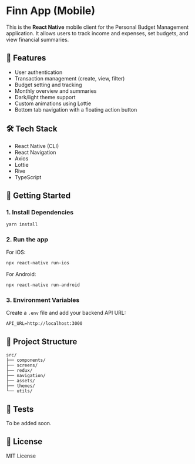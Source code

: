 # Finn App (Mobile)

This is the **React Native** mobile client for the Personal Budget Management application. It allows users to track income and expenses, set budgets, and view financial summaries.

## 📱 Features

- User authentication
- Transaction management (create, view, filter)
- Budget setting and tracking
- Monthly overview and summaries
- Dark/light theme support
- Custom animations using Lottie
- Bottom tab navigation with a floating action button

## 🛠 Tech Stack

- React Native (CLI)
- React Navigation
- Axios
- Lottie
- Rive
- TypeScript

## 🚀 Getting Started

### 1. Install Dependencies

```bash
yarn install
```

### 2. Run the app

For iOS:
```bash
npx react-native run-ios
```

For Android:
```bash
npx react-native run-android
```

### 3. Environment Variables

Create a `.env` file and add your backend API URL:

```
API_URL=http://localhost:3000
```

## 📂 Project Structure

```
src/
├── components/
├── screens/
├── redux/
├── navigation/
├── assets/
├── themes/
└── utils/
```

## 🧪 Tests

To be added soon.

## 📄 License

MIT License
